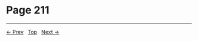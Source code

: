 # Page 211


---
[← Prev](/pages/page-210.md) &nbsp; [Top](/index.md) &nbsp; [Next →](/pages/page-212.md)
